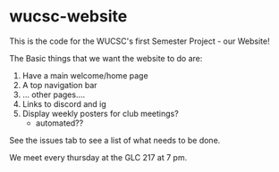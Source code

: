 # wucsc-website
This is the code for the WUCSC's first Semester Project - our Website!

The Basic things that we want the website to do are:
1. Have a main welcome/home page
2. A top navigation bar
3. ... other pages....
4. Links to discord and ig
5. Display weekly posters for club meetings?
    - automated??


See the issues tab to see a list of what needs to be done. 

We meet every thursday at the GLC 217 at 7 pm. 
